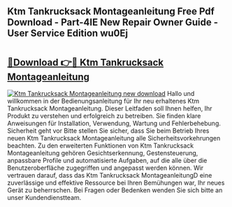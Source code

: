 ## Ktm Tankrucksack Montageanleitung Free Pdf Download - Part-4IE New Repair Owner Guide - User Service Edition wu0Ej

# <h2><a href="http://df6sm3.blite.top/?on=Ktm+Tankrucksack+Montageanleitung">🔗Download 👉🔴 Ktm Tankrucksack Montageanleitung</a></h2>

[![Ktm Tankrucksack Montageanleitung new download](https://i.imgur.com/lujVjoI.png)](http://df6sm3.blite.top/?on=Ktm+Tankrucksack+Montageanleitung)
Hallo und willkommen in der Bedienungsanleitung für Ihr neu erhaltenes Ktm Tankrucksack Montageanleitung. Dieser Leitfaden soll Ihnen helfen, Ihr Produkt zu verstehen und erfolgreich zu betreiben. Sie finden klare Anweisungen für Installation, Verwendung, Wartung und Fehlerbehebung. Sicherheit geht vor Bitte stellen Sie sicher, dass Sie beim Betrieb Ihres neuen Ktm Tankrucksack Montageanleitung alle Sicherheitsvorkehrungen beachten. Zu den erweiterten Funktionen von Ktm Tankrucksack Montageanleitung gehören Gesichtserkennung, Gestensteuerung, anpassbare Profile und automatisierte Aufgaben, auf die alle über die Benutzeroberfläche zugegriffen und angepasst werden können. Wir vertrauen darauf, dass das Ktm Tankrucksack MontageanleitungD eine zuverlässige und effektive Ressource bei Ihren Bemühungen war, Ihr neues Gerät zu beherrschen. Bei Fragen oder Bedenken wenden Sie sich bitte an unser Kundendienstteam.
